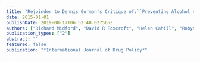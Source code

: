 ```yaml
---
title: "Rejoinder to Dennis Gorman's Critique of:``Preventing Alcohol Harm: Early Results from a Cluster Randomised, Controlled Trial in Victoria, Australia of Comprehensive Harm Minimisation School Drug Education''"
date: 2015-01-01
publishDate: 2019-08-17T06:52:40.027565Z
authors: ["Richard Midford", "David R Foxcroft", "Helen Cahill", "Robyn Ramsden", "Leanne Lester"]
publication_types: ["2"]
abstract: ""
featured: false
publication: "*International Journal of Drug Policy*"
---
```


